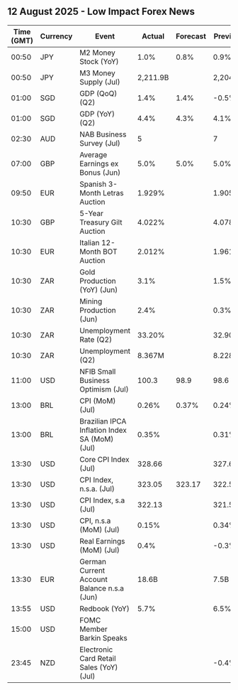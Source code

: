 ## 12 August 2025 - Low Impact Forex News

| Time (GMT) | Currency | Event | Actual | Forecast | Previous |
|------|----------|-------|--------|----------|----------|
| 00:50 | JPY | M2 Money Stock (YoY) | 1.0% | 0.8% | 0.9% |
| 00:50 | JPY | M3 Money Supply (Jul) | 2,211.9B |  | 2,204.3B |
| 01:00 | SGD | GDP (QoQ) (Q2) | 1.4% | 1.4% | -0.5% |
| 01:00 | SGD | GDP (YoY) (Q2) | 4.4% | 4.3% | 4.1% |
| 02:30 | AUD | NAB Business Survey (Jul) | 5 |  | 7 |
| 07:00 | GBP | Average Earnings ex Bonus (Jun) | 5.0% | 5.0% | 5.0% |
| 09:50 | EUR | Spanish 3-Month Letras Auction | 1.929% |  | 1.905% |
| 10:30 | GBP | 5-Year Treasury Gilt Auction | 4.022% |  | 4.078% |
| 10:30 | EUR | Italian 12-Month BOT Auction | 2.012% |  | 1.961% |
| 10:30 | ZAR | Gold Production (YoY) (Jun) | 3.1% |  | 1.5% |
| 10:30 | ZAR | Mining Production (Jun) | 2.4% |  | 0.3% |
| 10:30 | ZAR | Unemployment Rate (Q2) | 33.20% |  | 32.90% |
| 10:30 | ZAR | Unemployment (Q2) | 8.367M |  | 8.228M |
| 11:00 | USD | NFIB Small Business Optimism (Jul) | 100.3 | 98.9 | 98.6 |
| 13:00 | BRL | CPI (MoM) (Jul) | 0.26% | 0.37% | 0.24% |
| 13:00 | BRL | Brazilian IPCA Inflation Index SA (MoM) (Jul) | 0.35% |  | 0.31% |
| 13:30 | USD | Core CPI Index (Jul) | 328.66 |  | 327.60 |
| 13:30 | USD | CPI Index, n.s.a. (Jul) | 323.05 | 323.17 | 322.56 |
| 13:30 | USD | CPI Index, s.a (Jul) | 322.13 |  | 321.50 |
| 13:30 | USD | CPI, n.s.a (MoM) (Jul) | 0.15% |  | 0.34% |
| 13:30 | USD | Real Earnings (MoM) (Jul) | 0.4% |  | -0.3% |
| 13:30 | EUR | German Current Account Balance n.s.a (Jun) | 18.6B |  | 7.5B |
| 13:55 | USD | Redbook (YoY) | 5.7% |  | 6.5% |
| 15:00 | USD | FOMC Member Barkin Speaks |  |  |  |
| 23:45 | NZD | Electronic Card Retail Sales (YoY) (Jul) |  |  | -0.4% |
